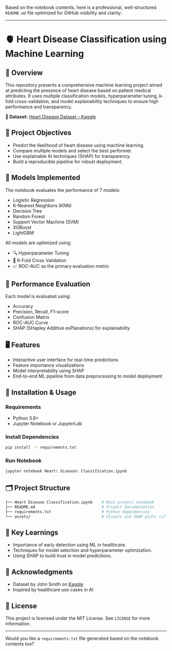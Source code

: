 Based on the notebook contents, here is a professional, well-structured `README.md` file optimized for GitHub visibility and clarity:

---

# 🫀 Heart Disease Classification using Machine Learning

## 📌 Overview

This repository presents a comprehensive machine learning project aimed at predicting the presence of heart disease based on patient medical attributes. It uses multiple classification models, hyperparameter tuning, k-fold cross-validation, and model explainability techniques to ensure high performance and transparency.

**🔗 Dataset:** [Heart Disease Dataset – Kaggle](https://www.kaggle.com/datasets/johnsmith88/heart-disease-dataset)

## 🎯 Project Objectives

* Predict the likelihood of heart disease using machine learning.
* Compare multiple models and select the best performer.
* Use explainable AI techniques (SHAP) for transparency.
* Build a reproducible pipeline for robust deployment.

## 🧠 Models Implemented

The notebook evaluates the performance of 7 models:

* Logistic Regression
* K-Nearest Neighbors (KNN)
* Decision Tree
* Random Forest
* Support Vector Machine (SVM)
* XGBoost
* LightGBM

All models are optimized using:

* 🔍 Hyperparameter Tuning
* 🔄 K-Fold Cross Validation
* 📈 ROC-AUC as the primary evaluation metric

## 🧪 Performance Evaluation

Each model is evaluated using:

* Accuracy
* Precision, Recall, F1-score
* Confusion Matrix
* ROC-AUC Curve
* SHAP (SHapley Additive exPlanations) for explainability

## 🖥️ Features

* Interactive user interface for real-time predictions
* Feature importance visualizations
* Model interpretability using SHAP
* End-to-end ML pipeline from data preprocessing to model deployment

## 💾 Installation & Usage

### Requirements

* Python 3.8+
* Jupyter Notebook or JupyterLab

### Install Dependencies

```bash
pip install -r requirements.txt
```

### Run Notebook

```bash
jupyter notebook Heart\ Disease\ Classification.ipynb
```

## 🗂️ Project Structure

```bash
├── Heart Disease Classification.ipynb    # Main project notebook
├── README.md                             # Project documentation
├── requirements.txt                      # Python dependencies
└── assets/                               # Visuals and SHAP plots (if any)
```

## 🧠 Key Learnings

* Importance of early detection using ML in healthcare.
* Techniques for model selection and hyperparameter optimization.
* Using SHAP to build trust in model predictions.

## 🙌 Acknowledgments

* Dataset by John Smith on [Kaggle](https://www.kaggle.com/datasets/johnsmith88/heart-disease-dataset)
* Inspired by healthcare use cases in AI

## 📜 License

This project is licensed under the MIT License. See `LICENSE` for more information.

---

Would you like a `requirements.txt` file generated based on the notebook contents too?
